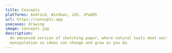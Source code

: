 ```yaml
---
title: Concepts
platforms: Android, Windows, iOS, iPadOS
url: https://concepts.app
usecases: drawing
image: concepts.jpg
description:
  An advanced version of sketching paper, where natural tools meet vector
  manipulation so ideas can change and grow as you do.
---
```

